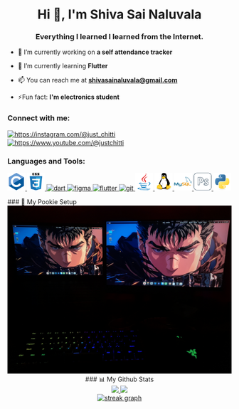 <h1 align="center">Hi 👋, I'm Shiva Sai Naluvala</h1>
<h3 align="center">Everything I learned I learned from the Internet.</h3>

- 🔭 I’m currently working on **a self attendance tracker**

- 🌱 I’m currently learning **Flutter**

- 📫 You can reach me at **shivasainaluvala@gmail.com**

- ⚡Fun fact: **I'm electronics student**

<h3 align="left">Connect with me:</h3>
<p align="left">
<a href="https://instagram.com/just_chitti" target="blank"><img align="center" src="https://raw.githubusercontent.com/rahuldkjain/github-profile-readme-generator/master/src/images/icons/Social/instagram.svg" alt="https://instagram.com/@just_chitti" height="30" width="40" /></a>
<a href="https://www.youtube.com/@justchitti" target="blank"><img align="center" src="https://raw.githubusercontent.com/rahuldkjain/github-profile-readme-generator/master/src/images/icons/Social/youtube.svg" alt="https://www.youtube.com/@justchitti" height="30" width="40" /></a>
</p>

<h3 align="left">Languages and Tools:</h3>
<p align="left"> <a href="https://www.cprogramming.com/" target="_blank" rel="noreferrer"> <img src="https://raw.githubusercontent.com/devicons/devicon/master/icons/c/c-original.svg" alt="c" width="40" height="40"/> </a> <a href="https://www.w3schools.com/css/" target="_blank" rel="noreferrer"> <img src="https://raw.githubusercontent.com/devicons/devicon/master/icons/css3/css3-original-wordmark.svg" alt="css3" width="40" height="40"/> </a> <a href="https://dart.dev" target="_blank" rel="noreferrer"> <img src="https://www.vectorlogo.zone/logos/dartlang/dartlang-icon.svg" alt="dart" width="40" height="40"/> </a> <a href="https://www.figma.com/" target="_blank" rel="noreferrer"> <img src="https://www.vectorlogo.zone/logos/figma/figma-icon.svg" alt="figma" width="40" height="40"/> </a> <a href="https://flutter.dev" target="_blank" rel="noreferrer"> <img src="https://www.vectorlogo.zone/logos/flutterio/flutterio-icon.svg" alt="flutter" width="40" height="40"/> </a> <a href="https://git-scm.com/" target="_blank" rel="noreferrer"> <img src="https://www.vectorlogo.zone/logos/git-scm/git-scm-icon.svg" alt="git" width="40" height="40"/> </a> <a href="https://www.java.com" target="_blank" rel="noreferrer"> <img src="https://raw.githubusercontent.com/devicons/devicon/master/icons/java/java-original.svg" alt="java" width="40" height="40"/> </a>  <a href="https://www.linux.org/" target="_blank" rel="noreferrer"> <img src="https://raw.githubusercontent.com/devicons/devicon/master/icons/linux/linux-original.svg" alt="linux" width="40" height="40"/> </a> <a href="https://www.mysql.com/" target="_blank" rel="noreferrer"> <img src="https://raw.githubusercontent.com/devicons/devicon/master/icons/mysql/mysql-original-wordmark.svg" alt="mysql" width="40" height="40"/> </a> <a href="https://www.photoshop.com/en" target="_blank" rel="noreferrer"> <img src="https://raw.githubusercontent.com/devicons/devicon/master/icons/photoshop/photoshop-line.svg" alt="photoshop" width="40" height="40"/> </a> <a href="https://www.python.org" target="_blank" rel="noreferrer"> <img src="https://raw.githubusercontent.com/devicons/devicon/master/icons/python/python-original.svg" alt="python" width="40" height="40"/> </a> </p>
### 💖 My Pookie Setup
<div align="center">
    <a href="https://raw.githubusercontent.com/chitti-a7r4/website/refs/heads/main/pookie.jpg">
    <img src="https://raw.githubusercontent.com/chitti-a7r4/website/refs/heads/main/pookie.jpg" />
  </a>
### 📊 My Github Stats
<div align="center">
  <a href="https://github-readme-stats.vercel.app/api?username=chitti-a7r4&theme=great-gatsby&show_icons=true&hide_border=true&count_private=true">
    <img src="https://github-readme-stats.vercel.app/api?username=chitti-a7r4&theme=great-gatsby&show_icons=true&hide_border=true&count_private=true" />
  </a>
  <a href="https://github-readme-streak-stats.herokuapp.com/?user=chitti-a7r4&theme=great-gatsby&hide_border=true">
    <img src="https://github-readme-streak-stats.herokuapp.com/?user=chitti-a7r4&theme=great-gatsby&hide_border=true" />
  </a>
  <br />
  <a href="https://github-readme-stats.vercel.app/api/top-langs/?username=chitti-a7r4&theme=great-gatsby&show_icons=true&hide_border=true&layout=compact">
    <img src="https://github-readme-stats.vercel.app/api/top-langs/?username=chitti-a7r4&theme=great-gatsby&show_icons=true&hide_border=true&layout=compact" height="150" alt="streak graph" />
  </a>
</div>

